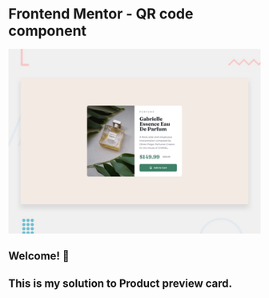 # Frontend Mentor - QR code component

![Design preview for the QR code component coding challenge](./design/desktop-preview.jpg)

## Welcome! 👋

## This is my solution to Product preview card.
